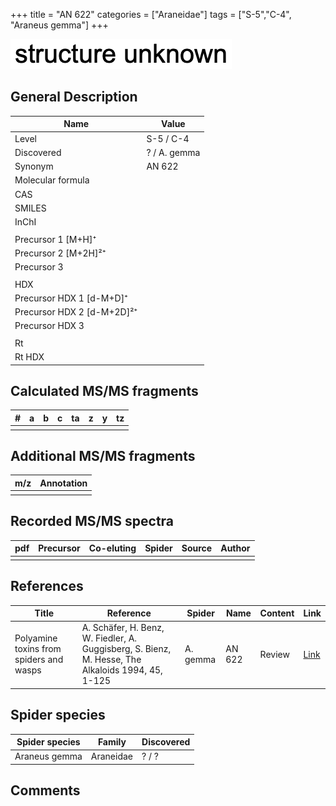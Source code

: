+++
title = "AN 622"
categories = ["Araneidae"]
tags = ["S-5","C-4",
"Araneus gemma"]
+++

![](/img/2.png)

## General Description

| Name                       | Value        |
|----------------------------|--------------|
| Level                      | S-5 / C-4           |
| Discovered                 | ? / A. gemma |
| Synonym                    | AN 622       |
| Molecular formula          |              |
| CAS                        |              |
| SMILES |   |
| InChI  |   |
|                            |              |
| Precursor 1 [M+H]⁺         |              |
| Precursor 2 [M+2H]²⁺       |              |
| Precursor 3                |              |
|                            |              |
| HDX                        |              |
| Precursor HDX 1 [d-M+D]⁺   |              |
| Precursor HDX 2 [d-M+2D]²⁺ |              |
| Precursor HDX 3            |              |
|                            |              |
| Rt                         |              |
| Rt HDX                     |              |

## Calculated MS/MS fragments

| # | a | b | c | ta | z | y | tz |
|---|---|---|---|----|---|---|----|
|   |   |   |   |    |   |   |    |

## Additional MS/MS fragments

| m/z | Annotation |
|-----|------------|
|     |            |

## Recorded MS/MS spectra

| pdf | Precursor | Co-eluting | Spider | Source | Author |
|-----|-----------|------------|--------|--------|--------|
|     |           |            |        |        |        |

## References

| Title                                                                                     | Reference                                                                                         | Spider     | Name   | Content          | Link                                                  |
|-------------------------------------------------------------------------------------------|---------------------------------------------------------------------------------------------------|------------|--------|------------------|-------------------------------------------------------|
| Polyamine toxins from spiders and wasps                                                              | A. Schäfer, H. Benz, W. Fiedler, A. Guggisberg, S. Bienz, M. Hesse, The Alkaloids 1994, 45, 1-125             | A. gemma  | AN 622  | Review                           | [Link](https://doi.org/10.1016/S0099-9598(08)60276-X) |

## Spider species

| Spider species | Family    | Discovered |
|----------------|-----------|------------|
| Araneus gemma  | Araneidae | ? / ?      |

## Comments
